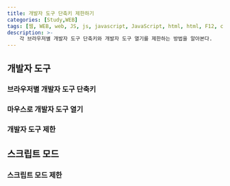 ```yaml
---
title: 개발자 도구 단축키 제한하기
categories: [Study,WEB]
tags: [웹, WEB, web, JS, js, javascript, JavaScript, html, html, F12, ctrl, shift, i, j, c]
description: >-
    각 브라우저별 개발자 도구 단축키와 개발자 도구 열기를 제한하는 방법을 알아본다.
---
```


## 개발자 도구

### 브라우저별 개발자 도구 단축키

### 마우스로 개발자 도구 열기

### 개발자 도구 제한

## 스크립트 모드

### 스크립트 모드 제한
